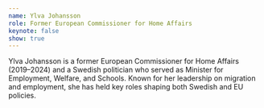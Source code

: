 ```yaml
---
name: Ylva Johansson
role: Former European Commissioner for Home Affairs
keynote: false
show: true
---
```


Ylva Johansson is a former European Commissioner for Home Affairs (2019–2024) and a Swedish politician who served as Minister for Employment, Welfare, and Schools. Known for her leadership on migration and employment, she has held key roles shaping both Swedish and EU policies.
